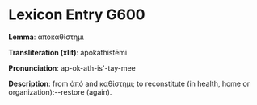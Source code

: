 # Lexicon Entry G600

**Lemma**: ἀποκαθίστημι

**Transliteration (xlit)**: apokathístēmi

**Pronunciation**: ap-ok-ath-is'-tay-mee

**Description**:
from ἀπό and καθίστημι; to reconstitute (in health, home or organization):--restore (again).

